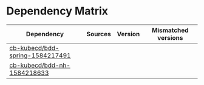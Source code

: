 # Dependency Matrix

Dependency | Sources | Version | Mismatched versions
---------- | ------- | ------- | -------------------
[cb-kubecd/bdd-spring-1584217491](https://github.com/cb-kubecd/bdd-spring-1584217491.git) |  | []() | 
[cb-kubecd/bdd-nh-1584218633](https://github.com/cb-kubecd/bdd-nh-1584218633.git) |  | []() | 
